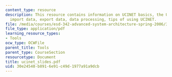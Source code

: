 ```yaml
---
content_type: resource
description: This resource contains information on UCINET basics, the UCINET environment,
  import data, export data, data processing, tips of using UCINET.
file: /media/courses/esd-342-advanced-system-architecture-spring-2006/30e24548b8916e91c49d1977a91a9dcb_ucinet_slides.pdf
file_type: application/pdf
learning_resource_types:
- Tools
ocw_type: OCWFile
parent_title: Tools
parent_type: CourseSection
resourcetype: Document
title: ucinet_slides.pdf
uid: 30e24548-b891-6e91-c49d-1977a91a9dcb
---
```

